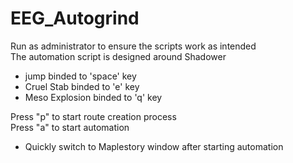 # EEG_Autogrind

Run as administrator to ensure the scripts work as intended  
The automation script is designed around Shadower
- jump binded to 'space' key
- Cruel Stab binded to 'e' key
- Meso Explosion binded to 'q' key  
  
Press "p" to start route creation process  
Press "a" to start automation  
- Quickly switch to Maplestory window after starting automation
